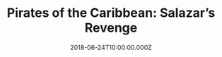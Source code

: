 ---
title: "Pirates of the Caribbean: Salazar’s Revenge"
year: 2017
date: 2018-06-24T10:00:00.000Z
permalink: /almanac/movies/2018-06-24-pirates/index.html
rating: 3
tmdbid: 166426
---